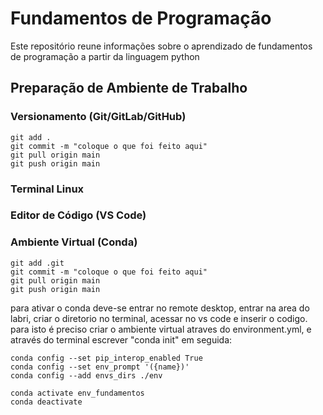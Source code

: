 # Fundamentos de Programação 

Este repositório reune informações sobre o aprendizado de fundamentos de programação a partir da linguagem python


## Preparação de Ambiente de Trabalho

### Versionamento (Git/GitLab/GitHub)

```
git add .
git commit -m "coloque o que foi feito aqui"
git pull origin main
git push origin main
```

### Terminal Linux

### Editor de Código (VS Code)

### Ambiente Virtual (Conda)
```
git add .git
git commit -m "coloque o que foi feito aqui"
git pull origin main
git push origin main
 ```                                                                 
para ativar o conda deve-se entrar no remote desktop, entrar na area do labri, criar o diretorio no terminal, acessar no vs code e inserir o codigo.
para isto é preciso criar o ambiente virtual atraves do environment.yml, e através do terminal escrever "conda init"
em seguida:
``````
conda config --set pip_interop_enabled True
conda config --set env_prompt '({name})'
conda config --add envs_dirs ./env 
``````
``` 
conda activate env_fundamentos
conda deactivate
```